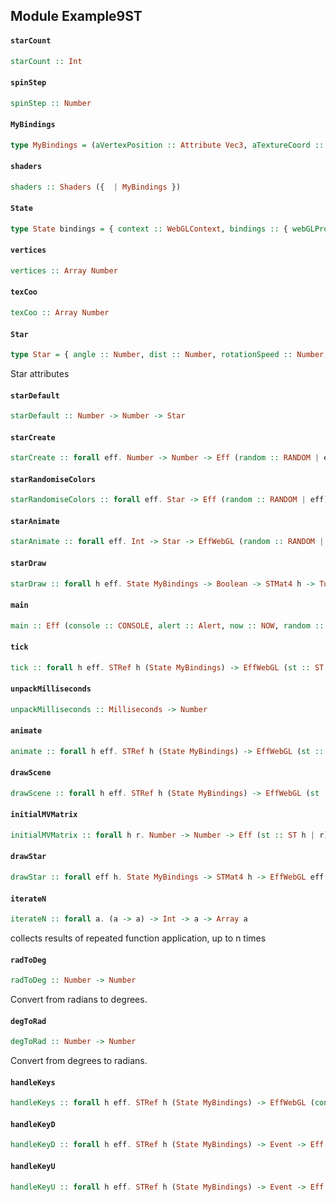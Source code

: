 ## Module Example9ST

#### `starCount`

``` purescript
starCount :: Int
```

#### `spinStep`

``` purescript
spinStep :: Number
```

#### `MyBindings`

``` purescript
type MyBindings = (aVertexPosition :: Attribute Vec3, aTextureCoord :: Attribute Vec2, uPMatrix :: Uniform Mat4, uMVMatrix :: Uniform Mat4, uSampler :: Uniform Sampler2D, uColor :: Uniform Vec3)
```

#### `shaders`

``` purescript
shaders :: Shaders ({  | MyBindings })
```

#### `State`

``` purescript
type State bindings = { context :: WebGLContext, bindings :: { webGLProgram :: WebGLProg | bindings }, starVertices :: Buffer Float32, textureCoords :: Buffer Float32, texture :: WebGLTex, lastTime :: Maybe Number, stars :: Array Star, spin :: Number, tilt :: Number, z :: Number, currentlyPressedKeys :: Array Int, benchCount :: Int, benchTime :: Number }
```

#### `vertices`

``` purescript
vertices :: Array Number
```

#### `texCoo`

``` purescript
texCoo :: Array Number
```

#### `Star`

``` purescript
type Star = { angle :: Number, dist :: Number, rotationSpeed :: Number, r :: Number, g :: Number, b :: Number, twinkleR :: Number, twinkleG :: Number, twinkleB :: Number }
```

Star attributes

#### `starDefault`

``` purescript
starDefault :: Number -> Number -> Star
```

#### `starCreate`

``` purescript
starCreate :: forall eff. Number -> Number -> Eff (random :: RANDOM | eff) Star
```

#### `starRandomiseColors`

``` purescript
starRandomiseColors :: forall eff. Star -> Eff (random :: RANDOM | eff) Star
```

#### `starAnimate`

``` purescript
starAnimate :: forall eff. Int -> Star -> EffWebGL (random :: RANDOM | eff) Star
```

#### `starDraw`

``` purescript
starDraw :: forall h eff. State MyBindings -> Boolean -> STMat4 h -> Tuple Star Number -> EffWebGL (st :: ST h | eff) Unit
```

#### `main`

``` purescript
main :: Eff (console :: CONSOLE, alert :: Alert, now :: NOW, random :: RANDOM) Unit
```

#### `tick`

``` purescript
tick :: forall h eff. STRef h (State MyBindings) -> EffWebGL (st :: ST h, console :: CONSOLE, now :: NOW, random :: RANDOM | eff) Unit
```

#### `unpackMilliseconds`

``` purescript
unpackMilliseconds :: Milliseconds -> Number
```

#### `animate`

``` purescript
animate :: forall h eff. STRef h (State MyBindings) -> EffWebGL (st :: ST h, now :: NOW, random :: RANDOM | eff) Unit
```

#### `drawScene`

``` purescript
drawScene :: forall h eff. STRef h (State MyBindings) -> EffWebGL (st :: ST h | eff) Unit
```

#### `initialMVMatrix`

``` purescript
initialMVMatrix :: forall h r. Number -> Number -> Eff (st :: ST h | r) (STMat4 h)
```

#### `drawStar`

``` purescript
drawStar :: forall eff h. State MyBindings -> STMat4 h -> EffWebGL eff Unit
```

#### `iterateN`

``` purescript
iterateN :: forall a. (a -> a) -> Int -> a -> Array a
```

collects results of repeated function application, up to n times

#### `radToDeg`

``` purescript
radToDeg :: Number -> Number
```

Convert from radians to degrees.

#### `degToRad`

``` purescript
degToRad :: Number -> Number
```

Convert from degrees to radians.

#### `handleKeys`

``` purescript
handleKeys :: forall h eff. STRef h (State MyBindings) -> EffWebGL (console :: CONSOLE, st :: ST h | eff) Unit
```

#### `handleKeyD`

``` purescript
handleKeyD :: forall h eff. STRef h (State MyBindings) -> Event -> Eff (st :: ST h, console :: CONSOLE | eff) Unit
```

#### `handleKeyU`

``` purescript
handleKeyU :: forall h eff. STRef h (State MyBindings) -> Event -> Eff (st :: ST h, console :: CONSOLE | eff) Unit
```


